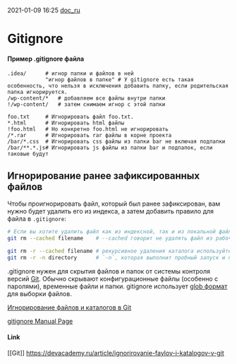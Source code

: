 2021-01-09 16:25
[doc_ru](https://routerus.com/gitignore-ignoring-files-in-git/)
# Gitignore

#### Пример .gitignore файла
```shell
.idea/		# игнор папки и файлов в ней
			"игнор файлов в папке" # У gitignore есть такая особенность, что нельзя в исключения добавить папку, если родительская папка игнорируется.
/wp-content/*	# добавляем все файлы внутри папки
!/wp-content/	# затем снимаем игнор с этой папки
			
foo.txt		# Игнорировать файл foo.txt.
*.html		# Игнорировать html файлы
!foo.html	# Но конкретно foo.html не игнорировать
/*.rar		# Игнорировать rar файлы в корне проекта
/bar/*.css	# Игнорировать css файлы из папки bar не включая подпапки
/bar/**.*.js# Игнорировать js файлы из папки bar и подпапок, если таковые будут
```
## Игнорирование ранее зафиксированных файлов
Чтобы проигнорировать файл, который был ранее зафиксирован, вам нужно будет удалить его из индекса, а затем добавить правило для файла в `.gitignore`:

```bash
# Если вы хотите удалить файл как из индексной, так и из локальной файловой системы, опустите опцию `--cached`.
git rm --cached filename 	# --cached говорит не удалять файл из рабочего дерева, а только удалять его из индекса

git rm -r --cached filename # рекурсивное удаления каталога используйте параметр `-r`:
git rm -r -n directory		# `-n`, которая выполнит пробный запуск и покажет, какие файлы будут удалены:
```
.gitignore нужен для скрытия файлов и папок от системы контроля версий [Git](http://tyapk.ru/blog/post/learning-git). Обычно скрывают конфигурационные файлы (особенно с паролями), временные файли и папки. gitignore использует [glob формат](https://www.wikiwand.com/en/Glob_(programming)) для выборки файлов.

[ Игнорирование файлов и каталогов в Git](https://andreyex.ru/linux/ignorirovanie-fajlov-i-katalogov-v-git-gitignore/)

[gitignore Manual Page](https://www.kernel.org/pub/software/scm/git/docs/gitignore.html)

#### Link
[[Git]]
https://devacademy.ru/article/ignorirovanie-faylov-i-katalogov-v-git 
